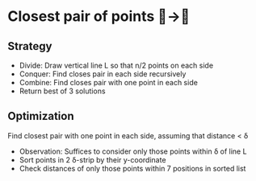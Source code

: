 # Closest pair of points 🔴→🔵

## Strategy 
- Divide: Draw vertical line L so that n/2 points on each side
- Conquer: Find closes pair in each side recursively
- Combine: Find closes pair with one point in each side
- Return best of 3 solutions

## Optimization 
Find closest pair with one point in each side, assuming that distance < δ

- Observation: Suffices to consider only those points within δ of line L 
- Sort points in 2 δ-strip by their y-coordinate
- Check distances of only those points within 7 positions in sorted list